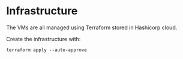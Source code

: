 # Infrastructure

The VMs are all managed using Terraform stored in Hashicorp cloud.

Create the infrastructure with:

```
terraform apply --auto-approve
```
